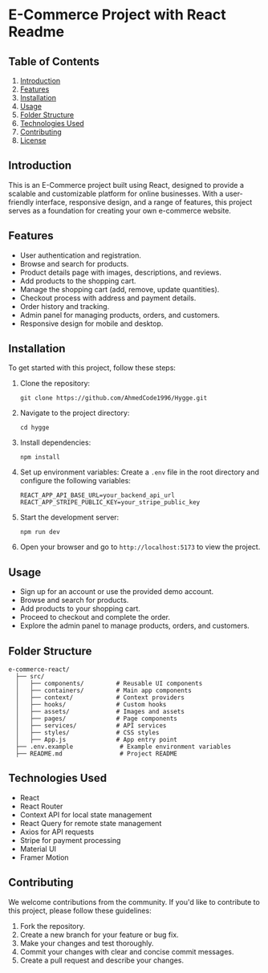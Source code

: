 # E-Commerce Project with React Readme

## Table of Contents

1. [Introduction](#introduction)
2. [Features](#features)
3. [Installation](#installation)
4. [Usage](#usage)
5. [Folder Structure](#folder-structure)
6. [Technologies Used](#technologies-used)
7. [Contributing](#contributing)
8. [License](#license)

## Introduction

This is an E-Commerce project built using React, designed to provide a scalable and customizable platform for online businesses. With a user-friendly interface, responsive design, and a range of features, this project serves as a foundation for creating your own e-commerce website.

## Features

- User authentication and registration.
- Browse and search for products.
- Product details page with images, descriptions, and reviews.
- Add products to the shopping cart.
- Manage the shopping cart (add, remove, update quantities).
- Checkout process with address and payment details.
- Order history and tracking.
- Admin panel for managing products, orders, and customers.
- Responsive design for mobile and desktop.

## Installation

To get started with this project, follow these steps:

1. Clone the repository:

   ```
   git clone https://github.com/AhmedCode1996/Hygge.git
   ```

2. Navigate to the project directory:

   ```
   cd hygge
   ```

3. Install dependencies:

   ```
   npm install
   ```

4. Set up environment variables:
   Create a `.env` file in the root directory and configure the following variables:

   ```
   REACT_APP_API_BASE_URL=your_backend_api_url
   REACT_APP_STRIPE_PUBLIC_KEY=your_stripe_public_key
   ```

5. Start the development server:

   ```
   npm run dev
   ```

6. Open your browser and go to `http://localhost:5173` to view the project.

## Usage

- Sign up for an account or use the provided demo account.
- Browse and search for products.
- Add products to your shopping cart.
- Proceed to checkout and complete the order.
- Explore the admin panel to manage products, orders, and customers.

## Folder Structure

```
e-commerce-react/
  ├── src/
  │   ├── components/         # Reusable UI components
  │   ├── containers/         # Main app components
  │   ├── context/            # Context providers
  │   ├── hooks/              # Custom hooks
  │   ├── assets/             # Images and assets
  │   ├── pages/              # Page components
  │   ├── services/           # API services
  │   ├── styles/             # CSS styles
  │   ├── App.js              # App entry point
  ├── .env.example             # Example environment variables
  ├── README.md                # Project README
```

## Technologies Used

- React
- React Router
- Context API for local state management
- React Query for remote state management
- Axios for API requests
- Stripe for payment processing
- Material UI
- Framer Motion

## Contributing

We welcome contributions from the community. If you'd like to contribute to this project, please follow these guidelines:

1. Fork the repository.
2. Create a new branch for your feature or bug fix.
3. Make your changes and test thoroughly.
4. Commit your changes with clear and concise commit messages.
5. Create a pull request and describe your changes.
